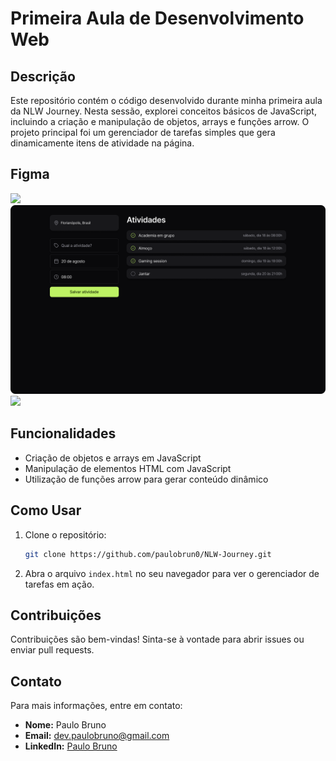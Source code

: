 # Primeira Aula de Desenvolvimento Web

## Descrição

Este repositório contém o código desenvolvido durante minha primeira aula da NLW Journey. Nesta sessão, explorei conceitos básicos de JavaScript, incluindo a criação e manipulação de objetos, arrays e funções arrow. O projeto principal foi um gerenciador de tarefas simples que gera dinamicamente itens de atividade na página.

## Figma

<img src="/Atividades (empty).png.png" />
<img src="/Atividades.png" />
<img src="/Atividades-mobile.png.png.png" />

## Funcionalidades

- Criação de objetos e arrays em JavaScript
- Manipulação de elementos HTML com JavaScript
- Utilização de funções arrow para gerar conteúdo dinâmico

## Como Usar

1. Clone o repositório:

   ```bash
   git clone https://github.com/paulobrun0/NLW-Journey.git
   ```

2. Abra o arquivo `index.html` no seu navegador para ver o gerenciador de tarefas em ação.

## Contribuições

Contribuições são bem-vindas! Sinta-se à vontade para abrir issues ou enviar pull requests.

## Contato

Para mais informações, entre em contato:

- **Nome:** Paulo Bruno
- **Email:** dev.paulobruno@gmail.com
- **LinkedIn:** [Paulo Bruno](https://www.linkedin.com/in/paulobrun0//)
